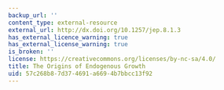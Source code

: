 ```yaml
---
backup_url: ''
content_type: external-resource
external_url: http://dx.doi.org/10.1257/jep.8.1.3
has_external_licence_warning: true
has_external_license_warning: true
is_broken: ''
license: https://creativecommons.org/licenses/by-nc-sa/4.0/
title: The Origins of Endogenous Growth
uid: 57c268b8-7d37-4691-a669-4b7bbcc13f92
---
```

